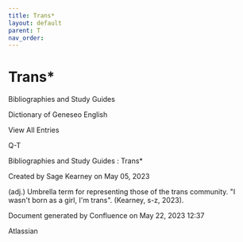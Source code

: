 ```yaml
---
title: Trans*
layout: default
parent: T
nav_order:
---
```


# Trans*

Bibliographies and Study Guides

Dictionary of Geneseo English

View All Entries

Q-T

Bibliographies and Study Guides : Trans*

Created by  Sage Kearney on May 05, 2023

(adj.) Umbrella term for representing those of the trans community. &quot;I wasn't born as a girl, I'm trans&quot;. (Kearney, s-z, 2023).

Document generated by Confluence on May 22, 2023 12:37

Atlassian
